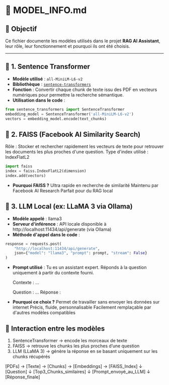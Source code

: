 # 🧠 MODEL_INFO.md

## 📌 Objectif

Ce fichier documente les modèles utilisés dans le projet **RAG AI Assistant**, leur rôle, leur fonctionnement et pourquoi ils ont été choisis.

---

## 🔹 1. Sentence Transformer

- **Modèle utilisé** : `all-MiniLM-L6-v2`
- **Bibliothèque** : [`sentence-transformers`](https://www.sbert.net/)
- **Fonction** : Convertir chaque chunk de texte issu des PDF en vecteurs numériques pour permettre la recherche sémantique.
- **Utilisation dans le code** :

```python
from sentence_transformers import SentenceTransformer
embedding_model = SentenceTransformer('all-MiniLM-L6-v2')
vectors = embedding_model.encode(text_chunks)
```

## 🔹 2. FAISS (Facebook AI Similarity Search)

Rôle : Stocker et rechercher rapidement les vecteurs de texte pour retrouver les documents les plus proches d'une question.
Type d'index utilisé : IndexFlatL2

```python
import faiss
index = faiss.IndexFlatL2(dimension)
index.add(vectors)
```
- **Pourquoi FAISS ?**
    Ultra rapide en recherche de similarité
    Maintenu par Facebook AI Research
    Parfait pour du RAG local

## 🔹 3. LLM Local (ex: LLaMA 3 via Ollama)

- **Modèle appelé** : llama3
- **Serveur d'inférence** : API locale disponible à http://localhost:11434/api/generate (via Ollama)
- **Méthode d'appel dans le code** :

```python
response = requests.post(
    "http://localhost:11434/api/generate",
    json={"model": "llama3", "prompt": prompt, "stream": False}
)
```
- **Prompt utilisé** :
    Tu es un assistant expert. Réponds à la question uniquement à partir du contexte fourni.

    Contexte :
    ...

    Question : ...
    Réponse :

- **Pourquoi ce choix ?**
    Permet de travailler sans envoyer les données sur internet
    Précis, fluide, personnalisable
    Facilement remplaçable par d'autres modèles compatibles

## 🧩 Interaction entre les modèles
1. SentenceTransformer → encode les morceaux de texte
2. FAISS → retrouve les chunks les plus proches d’une question
3. LLM (LLaMA 3) → génère la réponse en se basant uniquement sur les chunks récupérés


[PDFs] → [Texte] → [Chunks] → [Embeddings] → [FAISS_Index]
                                                   ↓
                                               [Question]
                                                   ↓
                                        [Top3_Chunks_similaires]
                                                   ↓
                                        [Prompt_envoyé_au_LLM]
                                                   ↓
                                              [Réponse_finale]
